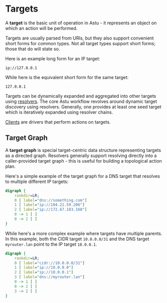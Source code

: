 # Targets

A **target** is the basic unit of operation in Astu - it represents an object on which an action will be performed.

Targets are usually parsed from URIs, but they also support convenient short forms for common types. Not all target types support short forms; those that do will state so.

Here is an example long form for an IP target:

```
ip://127.0.0.1
```

While here is the equivalent short form for the same target:

```
127.0.0.1
```

Targets can be dynamically expanded and aggregated into other targets using [resolvers](./resolvers.md). The core Astu workflow revolves around dynamic target discovery using resolvers. Generally, one provides at least one seed target which is iteratively expanded using resolver chains.

[Clients](./clients.md) are drivers that perform actions on targets.

## Target Graph

A **target graph** is special target-centric data structure representing targets as a directed graph. Resolvers generally support resolving directly into a caller-provided target graph - this is useful for building a topological action plan.

Here's a simple example of the target graph for a DNS target that resolves to multiple different IP targets:

```dot process
digraph {
    rankdir=LR;
    0 [ label="dns://something.com"]
    1 [ label="ip://104.21.59.206"]
    2 [ label="ip://172.67.183.168"]
    0 -> 1 [ ]
    0 -> 2 [ ]
}
```

While here's a more complex example where targets have multiple parents. In this example, both the CIDR target `10.0.0.0/31` and the DNS target `myrouter.lan` point to the IP target `10.0.0.1`.

```dot process
digraph {
    rankdir=LR;
    0 [ label="cidr://10.0.0.0/31"]
    1 [ label="ip://10.0.0.0"]
    2 [ label="ip://10.0.0.1"]
    3 [ label="dns://myrouter.lan"]
    0 -> 1 [ ]
    0 -> 2 [ ]
    3 -> 2 [ ]
}
```

<!-- Links -->

[uri_grpc]: https://github.com/grpc/grpc/blob/ac90ebd310955024a188712b5231575e40dffcc5/doc/naming.md#detailed-design
[uri_ssh]: https://datatracker.ietf.org/doc/html/draft-salowey-secsh-uri-00
